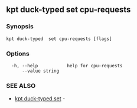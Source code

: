 ## kpt duck-typed  set cpu-requests



### Synopsis



```
kpt duck-typed  set cpu-requests [flags]
```

### Options

```
  -h, --help           help for cpu-requests
      --value string   
```

### SEE ALSO

* [kpt duck-typed  set](kpt_duck-typed__set.md)	 - 

